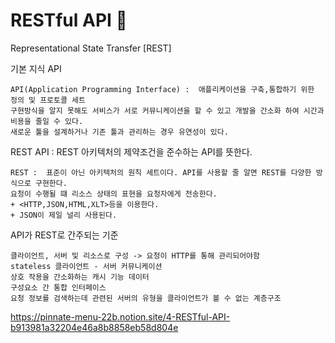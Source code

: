 # RESTful API 🍑

Representational State Transfer [REST]

기본 지식 API

```
API(Application Programming Interface) :  애플리케이션을 구축,통합하기 위한 정의 및 프로토콜 세트
구현방식을 알지 못해도 서비스가 서로 커뮤니케이션을 할 수 있고 개발을 간소화 하여 시간과 비용을 줄일 수 있다. 
새로운 툴을 설계하거나 기존 툴과 관리하는 경우 유연성이 있다.
```

REST API : REST 아키텍처의 제약조건을 준수하는 API를 뜻한다.

```
REST :  표준이 아닌 아키텍처의 원칙 세트이다. API를 사용할 줄 알면 REST를 다양한 방식으로 구현한다.
요청이 수행될 떄 리소스 상태의 표현을 요청자에게 전송한다. 
+ <HTTP,JSON,HTML,XLT>등을 이용한다.
+ JSON이 제일 널리 사용된다.
```

API가 REST로 간주되는 기준

```
클라이언트, 서버 및 리소스로 구성 -> 요청이 HTTP를 통해 관리되어야함
stateless 클라이언트 - 서버 커뮤니케이션
상호 작용을 간소화하는 캐시 기능 데이터
구성요소 간 통합 인터페이스
요청 정보를 검색하는데 관련된 서버의 유형을 클라이언트가 볼 수 없는 계층구조
```
https://pinnate-menu-22b.notion.site/4-RESTful-API-b913981a32204e46a8b8858eb58d804e